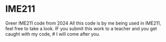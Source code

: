 # IME211
 Greer IME211 code from 2024
	All this code is by me being used in IME211, feel free to take a look.
	IF you submit this work to a teacher and you get caught with my code, 
	# I will come after you.
